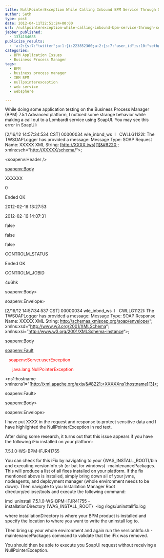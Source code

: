 ```yaml
---
title: NullPointerException While Calling Inbound BPM Service Through SoapUI
author: Seth
type: post
date: 2012-04-11T22:51:24+00:00
url: /nullpointerexception-while-calling-inbound-bpm-service-through-soapui/
jabber_published:
  - 1334184685
publicize_results:
  - 'a:2:{s:7:"twitter";a:1:{i:223852360;a:2:{s:7:"user_id";s:10:"sethgagnon";s:7:"post_id";s:18:"190210480156049408";}}s:2:"fb";a:1:{i:585439918;a:2:{s:7:"user_id";s:9:"585439918";s:7:"post_id";s:17:"10150782563329919";}}}'
categories:
  - BPM Application Issues
  - Business Process Manager
tags:
  - BPM
  - business process manager
  - IBM BPM
  - nullpointerexception
  - web service
  - websphere

---
```

While doing some application testing on the Business Process Manager (BPM) 7.5.1 Advanced platform, I noticed some strange behavior while making a call out to a Lombardi service using SoapUI. You may see this error in SoapUI:

<!--more-->

[2/16/12 14:57:34:534 CST] 00000034 wle\_inbnd\_ws  I   CWLLG1122I: The TWSOAPLogger has provided a message: Message Type: SOAP Request Name: XXXXX XML String: [http://XXXX.tws][1]&#8220;; xmlns:sch=&#8221;[http://XXXXX/schema/][2]&#8220;>;
  
<soapenv:Header />
  
<soapenv:Body>
  
<sendJobResult>
  
<batchJobID>XXXXXX</batchJobID>
  
<jobResult>
  
<returnCode>0</returnCode>
  
<returnMsg>Ended OK</returnMsg>
  
<jobStartedAt>2012-02-16 13:27:53</jobStartedAt>
  
<jobEndedAt>2012-02-16 14:07:31</jobEndedAt>
  
<isTimedOut>false</isTimedOut>
  
<isKilledByRequest>false</isKilledByRequest>
  
<isInterrupted>false</isInterrupted>
  
<resultValues>
  
<item>
  
<item>
  
<key>CONTROLM_STATUS</key>
  
<value>Ended OK</value>
  
</item>
  
<item>
  
<key>CONTROLM_JOBID</key>
  
<value>4u6hk</value>
  
</item>
  
</item>
  
</resultValues>
  
</jobResult>
  
</sendJobResult>
  
soapenv:Body>
  
soapenv:Envelope>
  
[2/16/12 14:57:34:537 CST] 00000034 wle\_inbnd\_ws  I   CWLLG1122I: The TWSOAPLogger has provided a message: Message Type: SOAP Response Name: XXXXX XML String: <http://schemas.xmlsoap.org/soap/envelope/>&#8220;; xmlns:xsd=&#8221;<http://www.w3.org/2001/XMLSchema>&#8220;; xmlns:xsi=&#8221;<http://www.w3.org/2001/XMLSchema-instance>&#8220;>;
  
<soapenv:Body>
  
<soapenv:Fault>
  
<span style="color: #ff0000;">   soapenv:Server.userException </span>
  
<span style="color: #ff0000;">      <faultstring>java.lang.NullPointerException</faultstring> </span>
  
<detail>
  
<ns1:hostname xmlns:ns1=&#8221;[http://xml.apache.org/axis/&#8221;>XXXXXns1:hostname][3]>;
  
</detail>
  
soapenv:Fault>
  
soapenv:Body>
  
soapenv:Envelope>

I have put XXXX in the request and response to protect sensitive data and I have highlighted the NullPointerException in red text.

After doing some research, it turns out that this issue appears if you have the following iFix installed on your platform:

7.5.1.0-WS-BPM-IFJR41755

You can check for this iFix by navigating to your {WAS\_INSTALL\_ROOT)/bin and executing versionInfo.sh (or bat for windows) -maintenancePackages. This will produce a list of all fixes installed on your platform. If the fix mentioned above is installed, simply bring down all of your jvms, nodeagents, and deployment manager (whole environment needs to be down). Then navigate to you Installation Manager Root directory/eclipse/tools and execute the following command:

imcl uninstall 7.5.1.0-WS-BPM-IFJR41755 -installationDirectory {WAS\_INSTALL\_ROOT}  -log /logs/uninstallfix.log

where installationDirectory is where your BPM product is installed and specify the location to where you want to write the uninstall log to.

Then bring up your whole environment and again run the versionInfo.sh -maintenancePackages command to validate that the iFix was removed.

You should then be able to execute you SoapUI request without receiving a NullPointerException.

 [1]: http://xxxx.tws/
 [2]: http://xxxxx/schema/
 [3]: http://xml.apache.org/axis/%22%3EXXXXX%3C/ns1:hostname